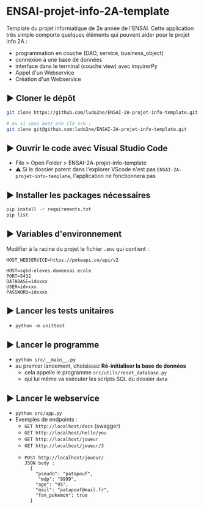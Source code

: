 # ENSAI-projet-info-2A-template

Template du projet informatique de 2e année de l'ENSAI.
Cette application très simple comporte quelques éléments qui peuvent aider pour le projet info 2A :

* programmation en couche (DAO, service, business_object)
* connexion à une base de données
* interface dans le terminal (couche view) avec inquirerPy
* Appel d'un Webservice
* Création d'un Webservice

## :arrow_forward: Cloner le dépôt

```bash
git clone https://github.com/ludo2ne/ENSAI-2A-projet-info-template.git

# ou si vous avez une clé ssh :
git clone git@github.com:ludo2ne/ENSAI-2A-projet-info-template.git
```

## :arrow_forward: Ouvrir le code avec Visual Studio Code

* File > Open Folder > ENSAI-2A-projet-info-template
* :warning: Si le dossier parent dans l'explorer VScode n'est pas `ENSAI-2A-projet-info-template`, l'application ne fonctionnera pas

## :arrow_forward: Installer les packages nécessaires

```bash
pip install -r requirements.txt
pip list
```

## :arrow_forward: Variables d'environnement

Modifier à la racine du projet le fichier `.env` qui contient :

```
HOST_WEBSERVICE=https://pokeapi.co/api/v2

HOST=sgbd-eleves.domensai.ecole
PORT=5432
DATABASE=idxxxx
USER=idxxxx
PASSWORD=idxxxx
```

## :arrow_forward: Lancer les tests unitaires

* `python -m unittest`

## :arrow_forward: Lancer le programme

* `python src/__main__.py`
* au premier lancement, choisissez **Ré-initialiser la base de données**
  * cela appelle le programme `src/utils/reset_database.py`
  * qui lui même va exécuter les scripts SQL du dossier `data`
  
## :arrow_forward: Lancer le webservice

* `python src/app.py`
* Exemples de endpoints :
  * `GET http://localhost/docs` (swagger)
  * `GET http://localhost/hello/you`
  * `GET http://localhost/joueur`
  * `GET http://localhost/joueur/3`
  * ```
    POST http://localhost/joueur/
    JSON body :
      {
        "pseudo": "patapouf",
      	 "mdp": "9999",
        "age": "95",
        "mail": "patapouf@mail.fr",
        "fan_pokemon": true
      }
    ```
